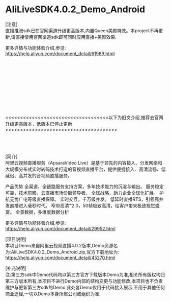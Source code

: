 # AliLiveSDK4.0.2_Demo_Android

[注意]</br>
直播推流sdk已在官网渠道升级更高版本,内置Queen美颜特效。本project不再更新,请直接使用官网渠道sdk即可同时应用直播+美颜效果.

更多详情与功能体验介绍,参见:
https://help.aliyun.com/document_detail/61989.html



</br>
</br>
</br>
</br>
</br>
</br>
</br>
</br>
</br>



<<<<<<<<<<<<<<<<<<<<<<<<<<<<<<<<<<<以下为旧文介绍,推荐去官网升级更高版本，低版本已停止更新>>>>>>>>>>>>>>>>>>>>>>>>>>>>>>>>>>>>>>
</br>
</br>
</br>
</br>

[简介]</br>
阿里云视频直播服务（ApsaraVideo Live）是基于领先的内容接入、分发网络和大规模分布式实时转码技术打造的音视频直播平台，提供便捷接入、高清流畅、低延迟、高并发的音视频直播服务。

产品优势
全渠道、全链路服务支持方案，多年技术能力的沉淀与输出。
服务稳定可靠，技术前瞻，云直播市场份额领导者。
全球战略，助力企业全球化扩展。
护航无忧广电等级直播保障。
实时交互，千万级并发。
低延时直播RTS，引领高并发直播进入毫秒时代。
窄带高清™2.0，50帧极致高清，给客户带来极致视觉盛宴。
全景数据，多维度数据分析

更多详情与功能体验介绍,参见:
https://help.aliyun.com/document_detail/29952.html



[项目说明]</br>
本项目Demo来自阿里云视频直播4.0.2版本,Demo资源名为:AliLiveSDK4.0.2_Demo_Android.zip,官方下载地址为:
https://help.aliyun.com/document_detail/45270.html


[补充说明]</br>
注:第三方sdk中Demo代码均以第三方官方下载版本Demo为准,相关所有版权均归第三方版本所有,本项目不进行Demo内部的结构变更与功能修改,本项目也不负责维护与更新第三方sdk的Demo.此处各Demo仅用于代码接入展示,不用于其他任何商业途径,一切以Demo本身所属公司或组织为准.
